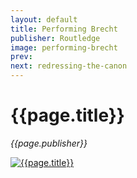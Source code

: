```yaml
---
layout: default
title: Performing Brecht
publisher: Routledge
image: performing-brecht
prev: 
next: redressing-the-canon
---
```


# {{page.title}}<br />
*{{page.publisher}}*

[![{{page.title}}]({{page.image}}.webp "{{page.title}}")]({{page.next}})